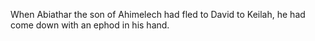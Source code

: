 When Abiathar the son of Ahimelech had fled to David to Keilah, he had come down with an ephod in his hand.
